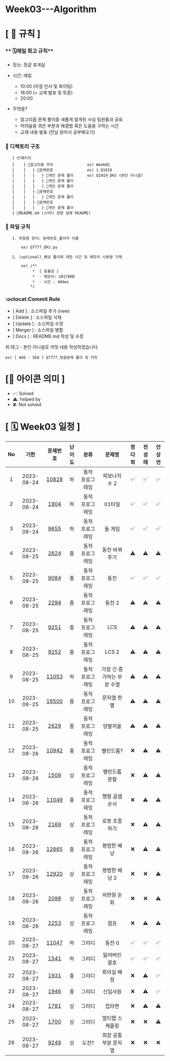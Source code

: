 # Week03---Algorithm

# **[ 🚫 규칙 ]**

### ** 🗓매일 회고 규칙**
- 장소: 정글 휴게실
- 시간: 매일
    - 10:00  (아침 인사 및 화이팅)
    - 16:00  (+ 교재 발표 및 토론)
    - 20:00  
    
- 무엇을?
    - 알고리즘 문제 풀이중 새롭게 알게된 사실 팀원들과 공유
    - 어려움을 겪은 부분과 해결법 혹은 도움을 구하는 시간
    - 교재 내용 발표 (전날 읽어서 공부해오기)

### **📌 디렉토리 구조**

       ├ 📦패키지
       ⎮    ├ 📁알고리즘 주차               ex) Week01
       ⎮    ⎮   ├ 📁문제번호               ex) 1_Q1919
       ⎮    ⎮   ⎮   ├︎ 📃개인 문제 풀이      ex) Q1919_DHJ (본인 이니셜)
       ⎮    ⎮   ⎮   ├︎ 📃개인 문제 풀이
       ⎮    ⎮   ⎮   ├ 📃개인 문제 풀이
       ⎮    ⎮   ├ 📁문제번호  
       ⎮    ⎮   ⎮   ├︎ 📃개인 문제 풀이
       ⎮    ⎮   ├ 📁문제번호
       ⎮    ⎮   ⎮   ├ 📃개인 문제 풀이
       ├ 📝README.md (스터디 관련 설명 README)


### **📌 파일 규칙**

       1. 파일명 양식: 문제번호_풀이자 이름
   
           ex) Q7777_DHJ.py

       2. (optional)_해당 풀이에 대한 시간 및 메모리 사용량 기재
           
           ex) /**
                *  [ 효율성 ]
                *  - 메모리: 20176KB
                *  - 시간 : 404ms
               */

### **:octocat:Commit Rule** ###
- [ Add ]    : 소스파일 추가 (new)
- [ Delete ] : 소스파일 삭제
- [ Update ] : 소스파일 수정
- [ Merger ] : 소스파일 병합
- [ Docs ]   : README.md 작성 및 수정

위 태그 - 본인 이니셜로 커밋 내용 작성하겠습니다.

    ex) [ Add - SEA ] Q7777_정글문제 풀이 및 커밋

# **[📌 아이콘 의미 ]**
- ✅: Solved
- ⚠️: helped by
- ❌: Not solved

# **[ 🗓 Week03 일정 ]**

|No|기한|문제번호|난이도|분류|문제명|정다희|전성태|안상언|
|:-:|:------:|:-----:|:-------:|:-----:|:-----:|:-----:|:-----:|:-----:|
|1|2023-08-24|[10828](https://www.acmicpc.net/problem/2748)|하|동적 프로그래밍|피보나치 수 2|✅|✅|✅|
|2|2023-08-24|[1904](https://www.acmicpc.net/problem/1904)|하|동적 프로그래밍|01타일|✅|✅|✅|
|3|2023-08-24|[9655](https://www.acmicpc.net/problem/9655)|하|동적 프로그래밍|돌 게임|✅|✅|✅|
|4|2023-08-25|[2624](https://www.acmicpc.net/problem/2624)|중|동적 프로그래밍|동전 바꿔주기|⚠️|⚠️|⚠️|
|5|2023-08-25|[9084](https://www.acmicpc.net/problem/9084)|중|동적 프로그래밍|동전|✅|✅|✅|
|6|2023-08-25|[2294](https://www.acmicpc.net/problem/2294)|중|동적 프로그래밍|동전 2|⚠️|⚠️|⚠️|
|7|2023-08-25|[9251](https://www.acmicpc.net/problem/9251)|중|동적 프로그래밍|LCS|⚠️|⚠️|⚠️|
|8|2023-08-25|[9252](https://www.acmicpc.net/problem/27489252)|중|동적 프로그래밍|LCS 2|⚠️|⚠️|⚠️|
|9|2023-08-25|[11053](https://www.acmicpc.net/problem/11053)|하|동적 프로그래밍|가장 긴 증가하는 부분 수열|⚠️|⚠️|⚠️|
|10|2023-08-25|[16500](https://www.acmicpc.net/problem/16500)|중|동적 프로그래밍|문자열 판별|⚠️|⚠️|⚠️|
|11|2023-08-25|[2629](https://www.acmicpc.net/problem/2629)|중|동적 프로그래밍|양팔저울|⚠️|⚠️|⚠️|
|12|2023-08-26|[10942](https://www.acmicpc.net/problem/10942)|중|동적 프로그래밍|팰린드롬?|❌|⚠️|⚠️|
|13|2023-08-26|[1509](https://www.acmicpc.net/problem/1509)|상|동적 프로그래밍|팰린드롬 분할|❌|⚠️|⚠️|
|14|2023-08-26|[11049](https://www.acmicpc.net/problem/11049)|중|동적 프로그래밍|행렬 곱셈 순서|❌|⚠️|⚠️|
|15|2023-08-26|[2169](https://www.acmicpc.net/problem/2169)|상|동적 프로그래밍|로봇 조종하기|❌|⚠️|⚠️|
|16|2023-08-26|[12865](https://www.acmicpc.net/problem/12865)|중|동적 프로그래밍|평범한 배낭|❌|⚠️|⚠️|
|17|2023-08-26|[12920](https://www.acmicpc.net/problem/12920)|상|동적 프로그래밍|평범한 배낭 2|❌|❌|⚠️|
|18|2023-08-26|[2098](https://www.acmicpc.net/problem/2098)|상|동적 프로그래밍|외판원 순회|❌|❌|⚠️|
|19|2023-08-26|[2253](https://www.acmicpc.net/problem/2253)|상|동적 프로그래밍|점프|❌|⚠️|⚠️|
|20|2023-08-27|[11047](https://www.acmicpc.net/problem/11047)|하|그리디|동전 0|✅|✅|✅|
|21|2023-08-27|[1541](https://www.acmicpc.net/problem/1541)|하|그리디|잃어버린 괄호|✅|✅|✅|
|22|2023-08-27|[1931](https://www.acmicpc.net/problem/1931)|중|그리디|회의실 배정|❌|⚠️|✅|
|23|2023-08-27|[1946](https://www.acmicpc.net/problem/1946)|중|그리디|신입사원|❌|⚠️|✅|
|24|2023-08-27|[1781](https://www.acmicpc.net/problem/1781)|상|그리디|컵라면|❌|⚠️|⚠️|
|25|2023-08-27|[1700](https://www.acmicpc.net/problem/1700)|상|그리디|멀티탭 스케줄링|❌|❌|⚠️|
|26|2023-08-27|[9249](https://www.acmicpc.net/problem/9249)|상|도전?|최장 공통 부분 문자열|❌|❌|❌|


